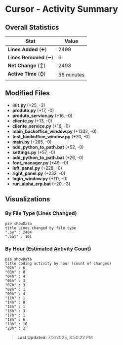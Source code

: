 # Cursor - Activity Summary 

## Overall Statistics

| Stat                   | Value                                                             |
| ---------------------- | ----------------------------------------------------------------- |
| **Lines Added** (➕)   | 2499                                          |
| **Lines Removed** (➖) | 6                                        |
| **Net Change** (↕)    | 2493                |
| **Active Time** (⌚)   | 58 minutes |


## Modified Files
- **__init__.py** (+25, -3)
- **produto.py** (+17, -0)
- **produto_service.py** (+16, -0)
- **cliente.py** (+13, -0)
- **cliente_service.py** (+16, -0)
- **main_backoffice_window.py** (+1332, -0)
- **test_backoffice_window.py** (+20, -0)
- **main.py** (+285, -0)
- **add_python_to_path.bat** (+52, -0)
- **settings.py** (+57, -0)
- **add_python_to_path.bat** (+26, -0)
- **font_manager.py** (+49, -0)
- **left_panel.py** (+228, -0)
- **right_panel.py** (+232, -0)
- **login_window.py** (+111, -0)
- **run_alpha_erp.bat** (+20, -3)

## Visualizations

### By File Type (Lines Changed)

```mermaid
pie showData
title Lines changed by file type
".py" : 2404
".bat" : 101
```

### By Hour (Estimated Activity Count)

```mermaid
pie showData
title Coding activity by hour (count of changes)
"02h" : 6
"03h" : 8
"04h" : 4
"05h" : 3
"07h" : 3
"08h" : 1
"09h" : 4
"11h" : 1
"14h" : 8
"15h" : 1
"16h" : 3
"17h" : 1
"18h" : 6
"19h" : 10
"20h" : 2
```


> **Last Updated:** 7/3/2025, 8:50:22 PM